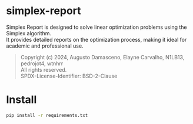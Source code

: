 # simplex-report
Simplex Report is designed to solve linear optimization problems using the Simplex algorithm.  
It provides detailed reports on the optimization process, making it ideal for academic and professional use.  

> Copyright (c) 2024, Augusto Damasceno, Elayne Carvalho, N1LB13, pedrojot4, wtnhrr  
> All rights reserved.   
> SPDX-License-Identifier: BSD-2-Clause

# Install
```bash
pip install -r requirements.txt
```
